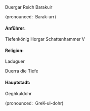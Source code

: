 Duergar Reich Barakuir

(pronounced:  Barak-urr)


#### Anführer: 

Tiefenkönig Horgar Schattenhammer V



#### Religion:

Laduguer

Duerra die Tiefe


#### Hauptstadt:

Geghkuldohr

(pronounced:  GreK-ul-dohr)